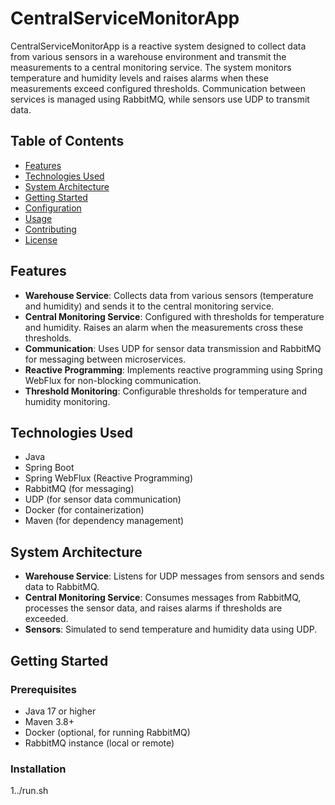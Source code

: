 # CentralServiceMonitorApp


CentralServiceMonitorApp is a reactive system designed to collect data from various sensors in a warehouse environment and transmit the measurements to a central monitoring service. The system monitors temperature and humidity levels and raises alarms when these measurements exceed configured thresholds. Communication between services is managed using RabbitMQ, while sensors use UDP to transmit data.

## Table of Contents

- [Features](#features)
- [Technologies Used](#technologies-used)
- [System Architecture](#system-architecture)
- [Getting Started](#getting-started)
- [Configuration](#configuration)
- [Usage](#usage)
- [Contributing](#contributing)
- [License](#license)

## Features

- **Warehouse Service**: Collects data from various sensors (temperature and humidity) and sends it to the central monitoring service.
- **Central Monitoring Service**: Configured with thresholds for temperature and humidity. Raises an alarm when the measurements cross these thresholds.
- **Communication**: Uses UDP for sensor data transmission and RabbitMQ for messaging between microservices.
- **Reactive Programming**: Implements reactive programming using Spring WebFlux for non-blocking communication.
- **Threshold Monitoring**: Configurable thresholds for temperature and humidity monitoring.

## Technologies Used

- Java
- Spring Boot
- Spring WebFlux (Reactive Programming)
- RabbitMQ (for messaging)
- UDP (for sensor data communication)
- Docker (for containerization)
- Maven (for dependency management)

## System Architecture

- **Warehouse Service**: Listens for UDP messages from sensors and sends data to RabbitMQ.
- **Central Monitoring Service**: Consumes messages from RabbitMQ, processes the sensor data, and raises alarms if thresholds are exceeded.
- **Sensors**: Simulated to send temperature and humidity data using UDP.

## Getting Started

### Prerequisites

- Java 17 or higher
- Maven 3.8+
- Docker (optional, for running RabbitMQ)
- RabbitMQ instance (local or remote)

### Installation

1../run.sh
